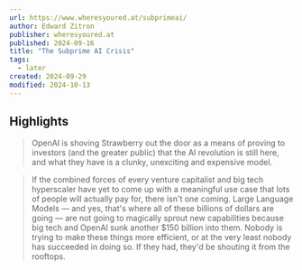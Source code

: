 ```yaml
---
url: https://www.wheresyoured.at/subprimeai/
author: Edward Zitron
publisher: wheresyoured.at
published: 2024-09-16
title: "The Subprime AI Crisis"
tags:
  - later
created: 2024-09-29
modified: 2024-10-13
---
```


## Highlights

> OpenAI is shoving Strawberry out the door as a means of proving to investors (and the greater public) that the AI revolution is still here, and what they have is a clunky, unexciting and expensive model.

> If the combined forces of every venture capitalist and big tech hyperscaler have yet to come up with a meaningful use case that lots of people will actually pay for, there isn't one coming. Large Language Models — and yes, that's where all of these billions of dollars are going — are not going to magically sprout new capabilities because big tech and OpenAI sunk another $150 billion into them. Nobody is trying to make these things more efficient, or at the very least nobody has succeeded in doing so. If they had, they'd be shouting it from the rooftops.

